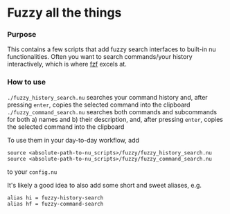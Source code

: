 # Fuzzy all the things

### Purpose

This contains a few scripts that add fuzzy search interfaces to built-in nu functionalities. Often you
want to search commands/your history interactively, which is where [fzf](https://github.com/junegunn/fzf) excels at.

### How to use

`./fuzzy_history_search.nu` searches your command history and, after pressing `enter`, copies the selected command into the clipboard
`./fuzzy_command_search.nu` searches both commands and subcommands for both a) names and b) their description, and, after pressing `enter`, copies the selected command into the clipboard

To use them in your day-to-day workflow, add

```
source <absolute-path-to-nu_scripts>/fuzzy/fuzzy_history_search.nu
source <absolute-path-to-nu_scripts>/fuzzy/fuzzy_command_search.nu
```

to your `config.nu`

It's likely a good idea to also add some short and sweet aliases, e.g.

```
alias hi = fuzzy-history-search
alias hf = fuzzy-command-search
```
